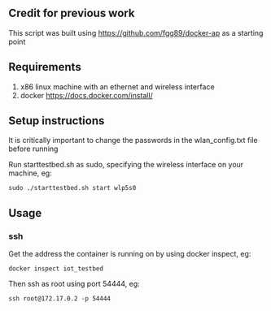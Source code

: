 ## Credit for previous work
This script was built using https://github.com/fgg89/docker-ap as a starting point

## Requirements
1. x86 linux machine with an ethernet and wireless interface
2. docker https://docs.docker.com/install/

## Setup instructions

It is critically important to change the passwords in the wlan_config.txt file before running

Run starttestbed.sh as sudo, specifying the wireless interface on your machine, eg:

`sudo ./starttestbed.sh start wlp5s0`

## Usage

### ssh

Get the address the container is running on by using docker inspect, eg:

`docker inspect iot_testbed`

Then ssh as root using port 54444, eg:

`ssh root@172.17.0.2 -p 54444`
